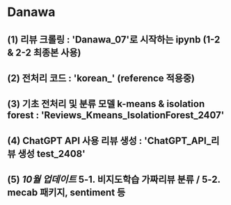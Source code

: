 # Danawa
## (1) 리뷰 크롤링 : 'Danawa_07'로 시작하는 ipynb (1-2 & 2-2 최종본 사용)
## (2) 전처리 코드 : 'korean_' (reference 적용중)
## (3) 기초 전처리 및 분류 모델 k-means & isolation forest : 'Reviews_Kmeans_IsolationForest_2407'
## (4) ChatGPT API 사용 리뷰 생성 : 'ChatGPT_API_리뷰 생성 test_2408'

## (5) *10월 업데이트* 5-1. 비지도학습 가짜리뷰 분류  /  5-2. mecab 패키지, sentiment 등
